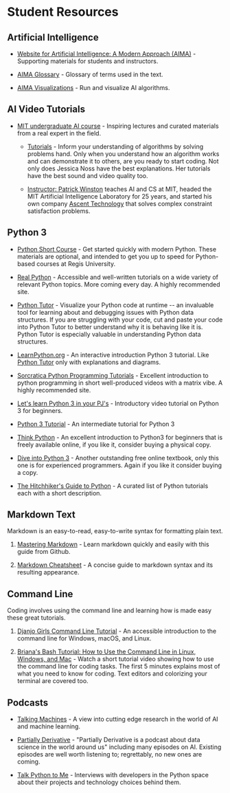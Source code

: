 # Student Resources

## Artificial Intelligence

* [Website for Artificial Intelligence: A Modern Approach (AIMA)](http://aima.cs.berkeley.edu/) - Supporting materials for students and instructors.

* [AIMA Glossary](https://github.com/aimacode/aima-glossary) - Glossary of terms used in the text.

* [AIMA Visualizations](http://aimacode.github.io/aima-javascript/) - Run and visualize AI algorithms.

## AI Video Tutorials

* [MIT undergraduate AI course](https://ocw.mit.edu/courses/electrical-engineering-and-computer-science/6-034-artificial-intelligence-fall-2010/) - Inspiring lectures and curated materials from a real expert in the field.

  * [Tutorials](https://www.youtube.com/playlist?list=PLxymR0ZPfMmV-vGtvhvTeWHIcnh-bTjDI) - Inform your understanding of algorithms by solving problems hand.  Only when you understand how an algorithm works and can demonstrate it to others, are you ready to start coding. Not only does Jessica Noss have the best explanations.  Her tutorials have the best sound and video quality too.  
  
  * [Instructor: Patrick Winston](https://people.csail.mit.edu/phw/) teaches AI and CS at MIT, headed the MIT Artificial Intelligence Laboratory for 25 years, and started his own company [Ascent Technology](http://www.ascent.com/) that solves complex constraint satisfaction problems.

## Python 3

* [Python Short Course](https://github.com/robOcity/python-short-course) - Get started quickly with modern Python. These materials are optional, and intended to get you up to speed for Python-based courses at Regis University.

* [Real Python](https://realpython.com/) - Accessible and well-written tutorials on a wide variety of relevant Python topics.  More coming every day.  A highly recommended site.

* [Python Tutor](http://pythontutor.com/) - Visualize your Python code at runtime -- an invaluable tool for learning about and debugging issues with Python data structures.  If you are struggling with your code, cut and paste your code into Python Tutor to better understand why it is behaving like it is.  Python Tutor is especially valuable in understanding Python data structures.

* [LearnPython.org](https://www.learnpython.org/) - An interactive introduction Python 3 tutorial.  Like [Python Tutor](http://pythontutor.com/) only with explanations and diagrams.
  
* [Sorcratica Python Programming Tutorials](https://www.youtube.com/playlist?list=PLi01XoE8jYohWFPpC17Z-wWhPOSuh8Er-) - Excellent introduction to python programming in short well-produced videos with a matrix vibe.  A highly recommended site.

* [Let's learn Python 3 in your PJ's](https://youtu.be/7t_Zjh1pXgY) - Introductory video tutorial on Python 3 for beginners.

* [Python 3 Tutorial](https://www.python-course.eu/python3_course.php) - An intermediate tutorial for Python 3

* [Think Python](http://greenteapress.com/wp/think-python-2e/) - An excellent introduction to Python3 for beginners that is freely available online, if you like it, consider buying a physical copy.

* [Dive into Python 3](http://www.diveintopython3.net/) - Another outstanding free online textbook, only this one is for experienced programmers. Again if you like it consider buying a copy.

* [The Hitchhiker's Guide to Python](http://docs.python-guide.org/en/latest/intro/learning/) - A curated list of Python tutorials each with a short description.

## Markdown Text

Markdown is an easy-to-read, easy-to-write syntax for formatting plain text.

1. [Mastering Markdown](https://guides.github.com/features/mastering-markdown/) - Learn markdown quickly and easily with this guide from Github.

1. [Markdown Cheatsheet](https://github.com/adam-p/markdown-here/wiki/Markdown-Cheatsheet) - A concise guide to markdown syntax and its resulting appearance.

## Command Line

Coding involves using the command line and learning how is made easy these great tutorials.

1. [Djanjo Girls Command Line Tutorial](https://tutorial.djangogirls.org/en/intro_to_command_line/) - An accessible introduction to the command line for Windows, macOS, and Linux.

1. [Briana's Bash Tutorial: How to Use the Command Line in Linux, Windows, and Mac](https://youtu.be/BFMyUgF6I8Y) - Watch a short tutorial video showing how to use the command line for coding tasks.  The first 5 minutes explains most of what you need to know for coding.  Text editors and colorizing your terminal are covered too.

## Podcasts

* [Talking Machines](https://www.thetalkingmachines.com/) - A view into cutting edge research in the world of AI and machine learning.  

* [Partially Derivative](http://partiallyderivative.com/) - "Partially Derivative is a podcast about data science in the world around us" including many episodes on AI.  Existing episodes are well worth listening to; regrettably, no new ones are coming.

* [Talk Python to Me](https://talkpython.fm/) - Interviews with developers in the Python space about their projects and technology choices behind them.
